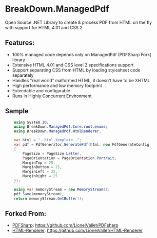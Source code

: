 # BreakDown.ManagedPdf

Open Source .NET Library to create & process PDF from HTML on the fly with support for HTML 4.01 and CSS 2

Features:
---------

* 100% managed code depends only on ManagedPdf (PDFSharp Fork) library
* Extensive HTML 4.01 and CSS level 2 specifications support
* Support separating CSS from HTML by loading stylesheet code separately
* Handles "real world" malformed HTML, it doesn't have to be XHTML
* High performance and low memory footprint
* Extendable and configurable
* Runs in Highly Concurrent Environment

Sample
-------

```csharp
    using System.IO;
    using BreakDown.ManagedPdf.Core.root.enums;
    using BreakDown.ManagedPdf.HtmlRenderer;
```

```csharp
    var html = "--html-template--";
    var pdf = PdfGenerator.GeneratePdf(html, new PdfGenerateConfig
    {
        PageSize = PageSize.Letter,
        PageOrientation = PageOrientation.Portrait,
        MarginTop = 25,
        MarginBottom = 25,
        MarginLeft = 25,
        MarginRight = 25
    });

    using var memoryStream = new MemoryStream();
    pdf.Save(memoryStream);
    return memoryStream.GetBuffer();
```

Forked From:
-----------

* [PDFSharp](https://github.com/LionelVallet/PDFsharp): https://github.com/LionelVallet/PDFsharp
* [HTML-Renderer](https://github.com/LionelVallet/HTML-Renderer): https://github.com/LionelVallet/HTML-Renderer